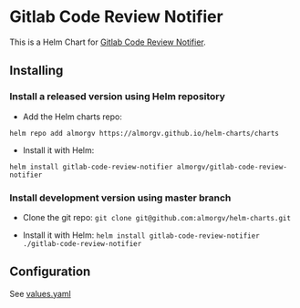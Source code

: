 # Gitlab Code Review Notifier

This is a Helm Chart for [Gitlab Code Review Notifier](https://github.com/almorgv/gitlab-code-review-notifier).

## Installing

### Install a released version using Helm repository

* Add the Helm charts repo:
```
helm repo add almorgv https://almorgv.github.io/helm-charts/charts
```

* Install it with Helm:
```
helm install gitlab-code-review-notifier almorgv/gitlab-code-review-notifier
```

### Install development version using master branch

* Clone the git repo: `git clone git@github.com:almorgv/helm-charts.git`

* Install it with Helm: `helm install gitlab-code-review-notifier ./gitlab-code-review-notifier`

## Configuration

See [values.yaml](https://github.com/almorgv/helm-charts/blob/master/gitlab-code-review-notifier/values.yaml)
